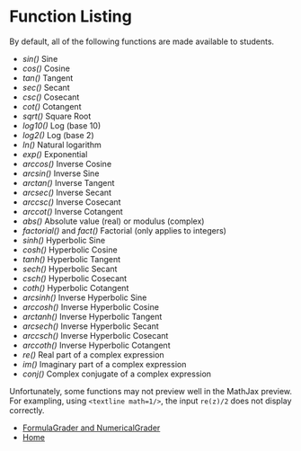 # Function Listing

By default, all of the following functions are made available to students.

- *sin()* Sine
- *cos()* Cosine
- *tan()* Tangent
- *sec()* Secant
- *csc()* Cosecant
- *cot()* Cotangent
- *sqrt()* Square Root
- *log10()* Log (base 10)
- *log2()* Log (base 2)
- *ln()* Natural logarithm
- *exp()* Exponential
- *arccos()* Inverse Cosine
- *arcsin()* Inverse Sine
- *arctan()* Inverse Tangent
- *arcsec()* Inverse Secant
- *arccsc()* Inverse Cosecant
- *arccot()* Inverse Cotangent
- *abs()* Absolute value (real) or modulus (complex)
- *factorial()* and *fact()* Factorial (only applies to integers)
- *sinh()* Hyperbolic Sine
- *cosh()* Hyperbolic Cosine
- *tanh()* Hyperbolic Tangent
- *sech()* Hyperbolic Secant
- *csch()* Hyperbolic Cosecant
- *coth()* Hyperbolic Cotangent
- *arcsinh()* Inverse Hyperbolic Sine
- *arccosh()* Inverse Hyperbolic Cosine
- *arctanh()* Inverse Hyperbolic Tangent
- *arcsech()* Inverse Hyperbolic Secant
- *arccsch()* Inverse Hyperbolic Cosecant
- *arccoth()* Inverse Hyperbolic Cotangent
- *re()* Real part of a complex expression
- *im()* Imaginary part of a complex expression
- *conj()* Complex conjugate of a complex expression

Unfortunately, some functions may not preview well in the MathJax preview. For exampling, using `<textline math=1/>`, the input `re(z)/2` does not display correctly.


- [FormulaGrader and NumericalGrader](formula_grader.md)
- [Home](README.md)
